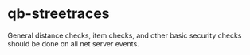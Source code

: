 # qb-streetraces
General distance checks, item checks, and other basic security checks should be done on all net server events.
